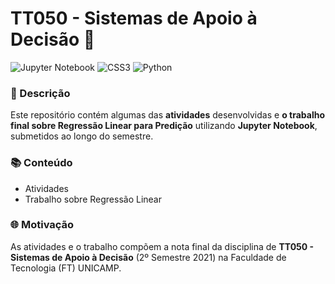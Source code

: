 # TT050 - Sistemas de Apoio à Decisão 🤔

![Jupyter Notebook](https://img.shields.io/badge/Jupyter-F37626.svg?&style=for-the-badge&logo=Jupyter&logoColor=white) ![CSS3](https://img.shields.io/badge/Colab-F9AB00?style=for-the-badge&logo=googlecolab&color=525252) ![Python](https://img.shields.io/badge/Python-3776AB?style=for-the-badge&logo=python&logoColor=white) 

### 📃 Descrição

Este repositório contém algumas das **atividades** desenvolvidas e **o trabalho final sobre Regressão Linear para Predição** utilizando **Jupyter Notebook**, submetidos ao longo do semestre.

### 📚 Conteúdo

- Atividades
- Trabalho sobre Regressão Linear

### 🌐 Motivação

As atividades e o trabalho compõem a nota final da disciplina de **TT050 - Sistemas de Apoio à Decisão** (2º Semestre 2021) na Faculdade de Tecnologia (FT) UNICAMP.